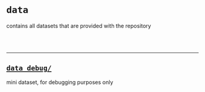 # `data`

contains all datasets that are provided with the repository

<br/><br/>

-------

## <a href='data_debug/' target='_blank'>`data_debug/`</a>

mini dataset, for debugging purposes only